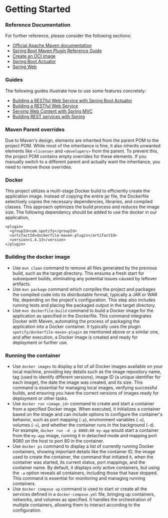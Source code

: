 # Getting Started

### Reference Documentation
For further reference, please consider the following sections:

* [Official Apache Maven documentation](https://maven.apache.org/guides/index.html)
* [Spring Boot Maven Plugin Reference Guide](https://docs.spring.io/spring-boot/3.3.2/maven-plugin)
* [Create an OCI image](https://docs.spring.io/spring-boot/3.3.2/maven-plugin/build-image.html)
* [Spring Boot Actuator](https://docs.spring.io/spring-boot/docs/3.3.2/reference/htmlsingle/index.html#actuator)
* [Spring Web](https://docs.spring.io/spring-boot/docs/3.3.2/reference/htmlsingle/index.html#web)

### Guides
The following guides illustrate how to use some features concretely:

* [Building a RESTful Web Service with Spring Boot Actuator](https://spring.io/guides/gs/actuator-service/)
* [Building a RESTful Web Service](https://spring.io/guides/gs/rest-service/)
* [Serving Web Content with Spring MVC](https://spring.io/guides/gs/serving-web-content/)
* [Building REST services with Spring](https://spring.io/guides/tutorials/rest/)

### Maven Parent overrides

Due to Maven's design, elements are inherited from the parent POM to the project POM.
While most of the inheritance is fine, it also inherits unwanted elements like `<license>` and `<developers>` from the parent.
To prevent this, the project POM contains empty overrides for these elements.
If you manually switch to a different parent and actually want the inheritance, you need to remove those overrides.

### Docker 

This project utilizes a multi-stage Docker build to efficiently create the application image. Instead of copying the entire jar file, the Dockerfile selectively copies the necessary dependencies, libraries, and compiled classes. This approach optimizes the build process and reduces the image size. The following dependency should be added to use the docker in our application,
```
<plugin>
  <groupId>com.spotify</groupId>
  <artifactId>dockerfile-maven-plugin</artifactId>
  <version>1.4.13</version>
</plugin>
```

### Building the docker image
* Use ```mvn clean``` command to remove all files generated by the previous build, such as the target directory. This ensures a fresh start for subsequent builds, eliminating any potential issues caused by leftover artifacts.
* Use ```mvn package``` command which compiles the project and packages the compiled code into its distributable format, typically a JAR or WAR file, depending on the project's configuration. This step also includes running tests and placing the packaged output in the target directory.
* Use ```mvn dockerfile:build``` command to build a Docker image for the application as specified in the Dockerfile. This command integrates Docker with Maven, automating the process of packaging the application into a Docker container. It typically uses the plugin ```spotify/dockerfile-maven-plugin``` as mentioned above or a similar one, and after execution, a Docker image is created and ready for deployment or further use.

### Running the container
* Use ```docker images``` to display a list of all Docker images available on your local machine, providing key details such as the image repository name, tag (used to identify different versions), image ID (a unique identifier for each image), the date the image was created, and its size. This command is essential for managing local images, verifying successful builds, and ensuring you have the correct versions of images ready for deployment or other tasks.
* Use ```docker run <image_id>``` command to create and start a container from a specified Docker image. When executed, it initializes a container based on the image and can include options to configure the container's behavior, such as port mapping (```-p```), environment variables (```-e```), volumes (```-v```), and whether the container runs in the background (```-d```). For example, ```docker run -d -p 8080:80 my-app``` would start a container from the ```my-app``` image, running it in detached mode and mapping port 8080 on the host to port 80 in the container.
* Use ```docker ps``` command to display a list of currently running Docker containers, showing important details like the container ID, the image used to create the container, the command that initiated it, when the container was started, its current status, port mappings, and the container name. By default, it displays only active containers, but using the ```-a``` option reveals all containers, including those that have stopped. This command is essential for monitoring and managing running containers.
* Use ```docker compose up``` command is used to start or create all the services defined in a ```docker-compose.yml``` file, bringing up containers, networks, and volumes as specified. It handles the orchestration of multiple containers, allowing them to interact according to the configuration.

